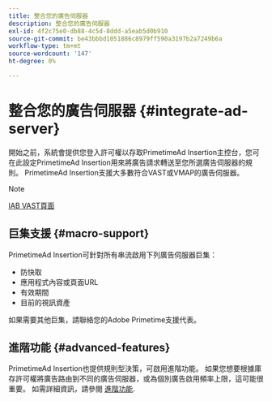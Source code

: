 ```yaml
---
title: 整合您的廣告伺服器
description: 整合您的廣告伺服器
exl-id: 4f2c75e0-db88-4c5d-8ddd-a5eab5d0b910
source-git-commit: be43bbbd1051886c8979ff590a3197b2a7249b6a
workflow-type: tm+mt
source-wordcount: '147'
ht-degree: 0%

---
```


# 整合您的廣告伺服器 {#integrate-ad-server}

開始之前，系統會提供您登入許可權以存取PrimetimeAd Insertion主控台，您可在此設定PrimetimeAd Insertion用來將廣告請求轉送至您所選廣告伺服器的規則。 PrimetimeAd Insertion支援大多數符合VAST或VMAP的廣告伺服器。

>[!NOTE]
>
>[IAB VAST頁面](https://www.iab.com/guidelines/digital-video-ad-serving-template-vast)

## 巨集支援 {#macro-support}

PrimetimeAd Insertion可針對所有串流啟用下列廣告伺服器巨集：

* 防快取
* 應用程式內容或頁面URL
* 有效期間
* 目前的視訊資產

如果需要其他巨集，請聯絡您的Adobe Primetime支援代表。

## 進階功能 {#advanced-features}

PrimetimeAd Insertion也提供規則型決策，可啟用進階功能。 如果您想要根據庫存許可權將廣告路由到不同的廣告伺服器，或為個別廣告啟用頻率上限，這可能很重要。 如需詳細資訊，請參閱 [進階功能](/help/primetime-ad-insertion/advanced-features/route-ads-based-on-rules.md).
